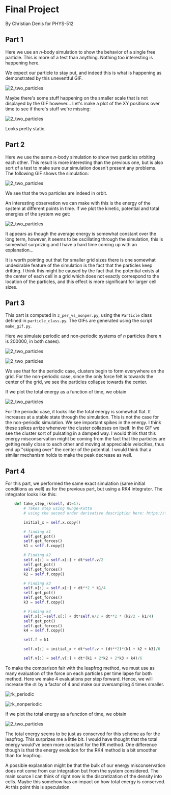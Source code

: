 # Final Project

By Christian Denis for PHYS-512

## Part 1

Here we use an $n$-body simulation to show the behavior of a single free particle. This is more of a test than anything. Nothing too interesting is happening here.

We expect our particle to stay put, and indeed this is what is happening as demonstrated by this uneventful GIF.

![2_two_particles](gifs/1_particle.gif)

Maybe there's some stuff happening on the smaller scale that is not displayed by the GIF however... Let's make a plot of the XY positions over time to see if there's stuff we're missing:

![2_two_particles](figs/single_position.jpg)

Looks pretty static.

## Part 2

Here we use the same $n$-body simulation to show two particles orbiting each other. This result is more interesting than the previous one, but is also sort of a test to make sure our simulation doesn't present any problems. The following GIF shows the simulation:

![2_two_particles](gifs/2_particles.gif)

We see that the two particles are indeed in orbit.

An interesting observation we can make with this is the energy of the system at different points in time. If we plot the kinetic, potential and total energies of the system we get:

![2_two_particles](figs/2particles_energy.jpg)

It appears as though the average energy is somewhat constant over the long term, however, it seems to be oscillating through the simulation, this is somewhat surprizing and I have a hard time coming up with an explanation...

It is worth pointing out that for smaller grid sizes there is one somewhat undesirable feature of the simulation is the fact that the particles keep drifting. I think this might be caused by the fact that the potential exists at the center of each cell in a grid which does not exactly correspond to the location of the particles, and this effect is more significant for larger cell sizes.

## Part 3

This part is computed in `3_per_vs_nonper.py`, using the `Particle` class defined in `particle_class.py`. The GIFs are generated using the script `make_gif.py`.

Here we simulate periodic and non-periodic systems of $n$ particles (here $n$ is 200000, in both cases).

![2_two_particles](gifs/3_periodic.gif)

![2_two_particles](gifs/3_non_periodic.gif)

We see that for the periodic case, clusters begin to form everywhere on the grid. For the non-periodic case, since the only force felt is towards the center of the grid, we see the particles collapse towards the center.

If we plot the total energy as a function of time, we obtain

![2_two_particles](figs/per_vs_nonper.jpg)

For the periodic case, it looks like the total energy is somewhat flat. It increases at a stable state through the simulation. This is not the case for the non-periodic simulation. We see important spikes in the energy. I think these spikes arrize whenever the cluster collapses on itself. In the GIF we see the cluster sort of pulsating in a damped way. I would think that this energy misconservation might be coming from the fact that the particles are getting really close to each other and moving at appreciable velocities, thus end up "skipping over" the center of the potential. I would think that a similar mechanism holds to make the peak decrease as well.

## Part 4

For this part, we performed the same exact simulation (same initial conditions as well) as for the previous part, but using a RK4 integrator. The integrator looks like this:

```python
    def take_step_rk(self, dt=1):
        # Takes step using Runge-Kutta
        # using the second order derivative description here: https://fr.wikipedia.org/wiki/M%C3%A9thodes_de_Runge-Kutta

        initial_x = self.x.copy()

        # finding k1
        self.get_pot()
        self.get_forces()
        k1 = self.f.copy()

        # Finding k2
        self.x[:] = self.x[:] + dt*self.v/2 
        self.get_pot()
        self.get_forces()
        k2 = self.f.copy()

        # Finding k3
        self.x[:] = self.x[:] + dt**2 * k1/4
        self.get_pot()
        self.get_forces()
        k3 = self.f.copy()

        # Finding k4
        self.x[:]=self.x[:] + dt*self.v/2 + dt**2 * (k2/2 - k1/4)
        self.get_pot()
        self.get_forces()
        k4 = self.f.copy()

        self.f = k1

        self.x[:] = initial_x + dt*self.v + (dt**2)*(k1 + k2 + k3)/6

        self.v[:] = self.v[:] + dt*(k1 + 2*k2 + 2*k3 + k4)/6
```

To make the comparison fair with the leapfrog method, we must use as many evaluation of the force on each particles per time lapse for both method. Here we make 4 evaluations per step forward. Hence, we will increase the `dt` by a factor of 4 and make our oversampling 4 times smaller.

![rk_periodic](gifs/rk4_periodic.gif)

![rk_nonperiodic](gifs/rk4_nonperiodic.gif)

If we plot the total energy as a function of time, we obtain

![2_two_particles](figs/rk_per_vs_nonper.jpg)

The total energy seems to be just as conserved for this scheme as for the leapfrog. This surprizes me a little bit. I would have thought that the total energy would've been more constant for the RK method. One difference though is that the energy evolution for the RK4 method is a bit smoother than for leapfrog.

A possible explanation might be that the bulk of our energy misconservation does not come from our integration but from the system considered. The main source I can think of right now is the discretization of the density into cells. Maybe this somehow has an impact on how total energy is conserved. At this point this is speculation.
